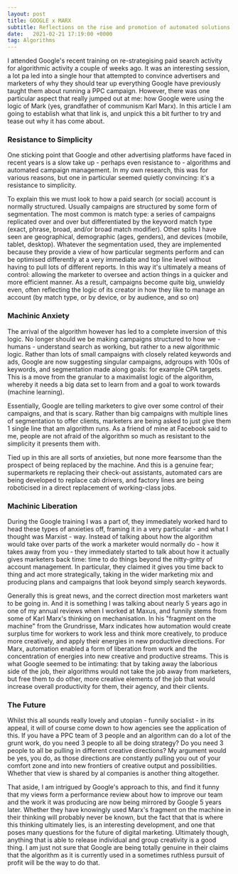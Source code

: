 ```yaml
---
layout: post
title: GOOGLE x MARX
subtitle: Reflections on the rise and promotion of automated solutions within the Google Ads platform.
date:   2021-02-21 17:19:00 +0000
tag: Algorithms
---
```


I attended Google's recent training on re-strategising paid search activity for algorithmic  activity a couple of weeks ago. It was an interesting session, a lot pa led into a single hour that attempted to convince advertisers and marketers of why they should tear up everything Google have previously taught them about running a PPC campaign. However, there was one particular aspect that really jumped out at me: how Google were using the logic of Mark (yes, grandfather of communism Karl Marx). In this article I am going to establish what that link is, and unpick this a bit further to try and tease out why it has come about.

### Resistance to Simplicity

One sticking point that Google and other advertising platforms have faced in recent years is a slow take up - perhaps even resistance to - algorithms and automated campaign management. In my own research, this was for various reasons, but one in particular seemed quietly convincing: it's a resistance to simplicity.

To explain this we must look to how a paid search (or social) account is normally structured. Usually campaigns are structured by some form of segmentation. The most common is match type: a series of campaigns replicated over and over but differentiated by the keyword match type (exact, phrase, broad, and/or broad match modifier). Other splits I have seen are geographical, demographic (ages, genders), and devices (mobile, tablet, desktop). Whatever the segmentation used, they are implemented because they provide a view of how particular segments perform and can be optimised differently at a very immediate and top line level without having to pull lots of different reports. In this way it's ultimately a means of control: allowing the marketer to oversee and action things in a quicker and more efficient manner. As a result, campaigns become quite big, unwieldy even, often reflecting the logic of its creator in how they like to manage an account (by match type, or by device, or by audience, and so on)

### Machinic Anxiety

The arrival of the algorithm however has led to a complete inversion of this logic. No longer should we be making campaigns structured to how we - humans - understand search as working, but rather to a new algorithmic logic. Rather than lots of small campaigns with closely related keywords and ads, Google are now suggesting singular campaigns, adgroups with 100s of keywords, and segmentation made along goals: for example CPA targets. This is a move from the granular to a maximalist logic of the algorithm, whereby it needs a big data set to learn from and a goal to work towards (machine learning).

Essentially, Google are telling marketers to give over some control of their campaigns, and that is scary. Rather than big campaigns with multiple lines of segmentation to offer clients, marketers are being asked to just give them 1 single line that am algorithm runs. As a friend of mine at Facebook said to me, people are not afraid of the algorithm so much as resistant to the simplicity it presents them with.

Tied up in this are all sorts of anxieties, but none more fearsome than the prospect of being replaced by the machine. And this is a genuine fear; supermarkets re replacing their check-out assistants, automated cars are being developed to replace cab drivers, and factory lines are being roboticised in a direct replacement of working-class jobs.

### Machinic Liberation

During the Google training I was a part of, they immediately worked hard to head these types of anxieties off, framing it in a very particular - and what I thought was Marxist - way. Instead of talking about how the algorithm would take over parts of the work a marketer would normally do - how it takes away from you - they immediately started to talk about how it actually gives marketers back time: time to do things beyond the nitty-gritty of account management. In particular, they claimed it gives you time back to thing and act more strategically, taking in the wider marketing mix and producing plans and campaigns that look beyond simply search keywords.

Generally this is great news, and the correct direction most marketers want to be going in. And it is something I was talking about nearly 5 years ago in one of my annual reviews when I worked at Maxus, and funnily stems from some of Karl Marx's thinking on mechanisation. In his "fragment on the machine" from the Grundrisse, Marx indicates how automation would create surplus time for workers to work less and think more creatively, to produce more creatively, and apply their energies in new productive directions. For Marx, automation enabled a form of liberation from work and the concentration of energies into new creative and productive streams. This is what Google seemed to be intimating: that by taking away the laborious side of the job, their algorithms would not take the job away from marketers, but free them to do other, more creative elements of the job that would increase overall productivity for them, their agency, and their clients.

### The Future

Whilst this all sounds really lovely and utopian - funnily socialist - in its appeal, it will of course come down to how agencies see the application of this. If you have a PPC team of 3 people and an algorithm can do a lot of the grunt work, do you need 3 people to all be doing strategy? Do you need 3 people to all be pulling in different creative directions? My argument would be yes, you do, as those directions are constantly pulling you out of your comfort zone and into new frontiers of creative output and possibilities. Whether that view is shared by al companies is another thing altogether.

That aside, I am intrigued by Google's approach to this, and find it funny that my views form a performance review about how to improve our team and the work it was producing are now being mirrored by Google 5 years later. Whether they have knowingly used Marx's fragment on the machine in their thinking will probably never be known, but the fact that that is where this thinking ultimately lies, is an interesting development, and one that poses many questions for the future of digital marketing. Ultimately though, anything that is able to release individual and group creativity is a good thing. I am just not sure that Google are being totally genuine in their claims that the algorithm as it is currently used in a sometimes ruthless pursuit of profit will be the way to do that. 
